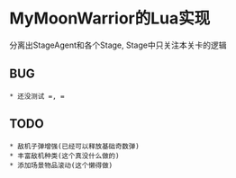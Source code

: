 # MyMoonWarrior的Lua实现 #

分离出StageAgent和各个Stage, Stage中只关注本关卡的逻辑

## BUG ##
    * 还没测试 =, =

## TODO ##
    * 敌机子弹增强(已经可以释放基础奇数弹)
    * 丰富敌机种类(这个真没什么做的)
    * 添加场景物品滚动(这个懒得做)
